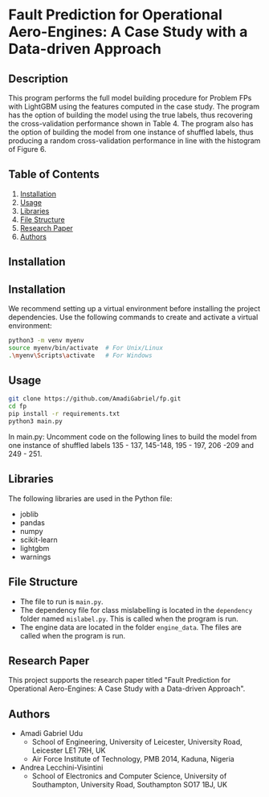 # Fault Prediction for Operational Aero-Engines: A Case Study with a Data-driven Approach

## Description

This program performs the full model building procedure for Problem FPs with LightGBM using the features computed in the case study. 
The program has the option of building the model using the true labels, thus recovering the cross-validation performance shown in Table 4. 
The program also has the option of building the model from one instance of shuffled labels, thus producing a random cross-validation performance
in line with the histogram of Figure 6.

## Table of Contents

1. [Installation](#installation)
2. [Usage](#usage)
3. [Libraries](#libraries)
4. [File Structure](#file-structure)
5. [Research Paper](#research-paper)
6. [Authors](#authors)

## Installation

## Installation

We recommend setting up a virtual environment before installing the project dependencies. 
Use the following commands to create and activate a virtual environment:

```bash
python3 -m venv myenv
source myenv/bin/activate  # For Unix/Linux
.\myenv\Scripts\activate   # For Windows
```

## Usage
```bash
git clone https://github.com/AmadiGabriel/fp.git
cd fp
pip install -r requirements.txt
python3 main.py
```
In main.py:
Uncomment code on the following lines to build the model from one instance of shuffled labels
135 - 137, 145-148, 195 - 197, 206 -209 and 249 - 251.


## Libraries

The following libraries are used in the Python file:
- joblib
- pandas
- numpy
- scikit-learn
- lightgbm
- warnings

## File Structure

- The file to run is `main.py`.
- The dependency file for class mislabelling is located in the `dependency` folder named `mislabel.py`. This is called when the program is run.
- The engine data are located in the folder `engine_data`. The files are called when the program is run.

## Research Paper

This project supports the research paper titled "Fault Prediction for Operational Aero-Engines: A Case Study with a Data-driven Approach".

## Authors

- Amadi Gabriel Udu
  - School of Engineering, University of Leicester, University Road, Leicester LE1 7RH, UK
  - Air Force Institute of Technology, PMB 2014, Kaduna, Nigeria
- Andrea Lecchini-Visintini
  - School of Electronics and Computer Science, University of Southampton, University Road, Southampton SO17 1BJ, UK
